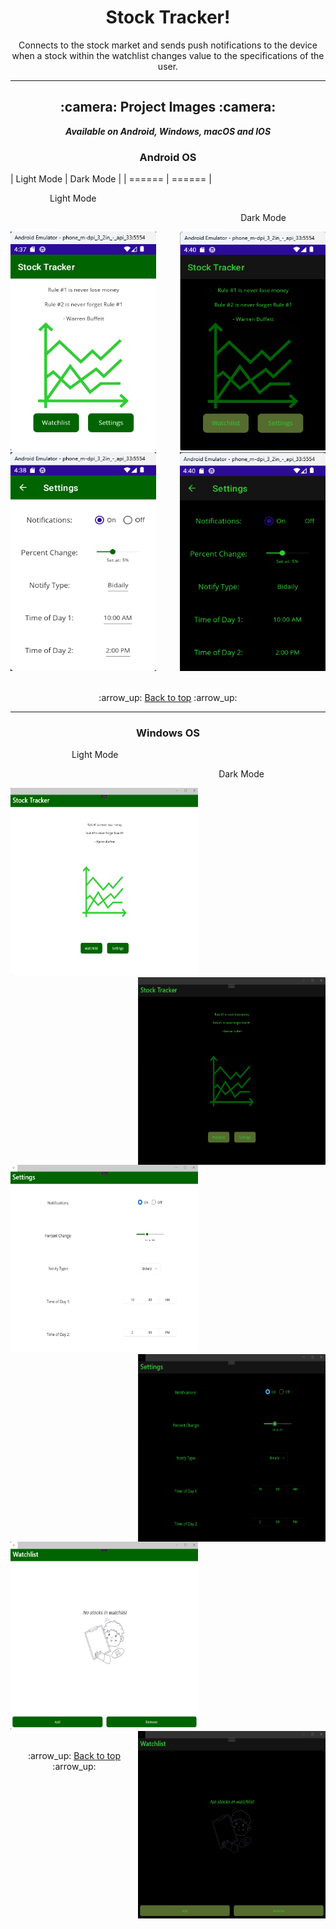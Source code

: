 <h1 align='center'>Stock Tracker!</h1>
<p align='center'>
    Connects to the stock market and sends push notifications to the device when a stock
    within the watchlist changes value to the specifications of the user.
</p>

---

<!-- project images -->
<h2 align='center'>:camera: Project Images :camera:</h2>

<div align='center'>

***Available on Android, Windows, macOS and IOS***

</div>

<!-- android -->
<h3 align='center'>Android OS</h3>

<!-- android light mode -->
| Light Mode | Dark Mode |
| ====== | ====== |

<p>&emsp;&emsp;&emsp;&emsp;&ensp;Light Mode</p>
<p align='right'>Dark Mode&emsp;&emsp;&emsp;&emsp;&ensp;</p>

<div>
<img width="233px" height="350px" alt="Home Screen Light" src="Project_Demo_Images/Android/home_light.png">

<img width="233px" height="350px" align='right' alt="Home Screen Dark" src="Project_Demo_Images/Android/home_dark.png">
</div>

<div>
<img width="233px" height="350px" alt="Settings Screen Light" src="Project_Demo_Images/Android/settings_light.png">
<img width="233px" height="350px" align='right' alt="Settings Screen Dark" src="Project_Demo_Images/Android/settings_dark.png">
</div>

<br>

<div align='center'>
    <p>:arrow_up: <a href="#stock-tracker">Back to top</a> :arrow_up:</p>
</div>

---

<!-- windows -->
<h3 align='center'>Windows OS</h3>

<div>
<p>&emsp;&emsp;&emsp;&emsp;&emsp;&emsp;&ensp;&ensp;Light Mode</p>
<p align='right'>Dark Mode&emsp;&emsp;&emsp;&emsp;&emsp;&emsp;&ensp;&ensp;</p>
</div>

<div>
<img width="300px" height="300px" alt="Home Screen Light" src="Project_Demo_Images/Windows/home_light.png">
<img width="300px" height="300px" align='right' alt="Home Screen Dark" src="Project_Demo_Images/Windows/home_dark.png">
</div>

<div>
<img width="300px" height="300px" alt="Settings Screen Light" src="Project_Demo_Images/Windows/settings_light.png">
<img width="300px" height="300px" align='right' alt="Settings Screen Dark" src="Project_Demo_Images/Windows/settings_dark.png">
</div>

<div>
<img width="300px" height="300px" alt="Watchlist Screen Light" src="Project_Demo_Images/Windows/watchlist_light.png">
<img width="300px" height="300px" align='right' alt="Watchlist Screen Dark" src="Project_Demo_Images/Windows/watchlist_dark.png">
</div>

<br>

<div align='center'>
    <p>:arrow_up: <a href="#stock-tracker">Back to top</a> :arrow_up:</p>
</div>

